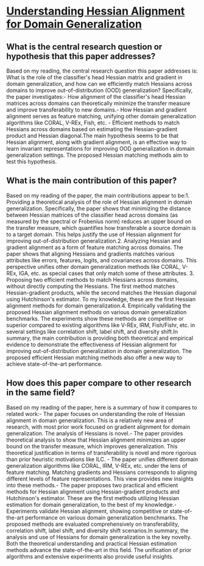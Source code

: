 # [Understanding Hessian Alignment for Domain Generalization](https://arxiv.org/abs/2308.11778)

## What is the central research question or hypothesis that this paper addresses?

Based on my reading, the central research question this paper addresses is: What is the role of the classifier's head Hessian matrix and gradient in domain generalization, and how can we efficiently match Hessians across domains to improve out-of-distribution (OOD) generalization? Specifically, the paper investigates:- How alignment of the classifier's head Hessian matrices across domains can theoretically minimize the transfer measure and improve transferability to new domains.- How Hessian and gradient alignment serves as feature matching, unifying other domain generalization algorithms like CORAL, V-REx, Fish, etc. - Efficient methods to match Hessians across domains based on estimating the Hessian-gradient product and Hessian diagonal.The main hypothesis seems to be that Hessian alignment, along with gradient alignment, is an effective way to learn invariant representations for improving OOD generalization in domain generalization settings. The proposed Hessian matching methods aim to test this hypothesis.


## What is the main contribution of this paper?

Based on my reading of the paper, the main contributions appear to be:1. Providing a theoretical analysis of the role of Hessian alignment in domain generalization. Specifically, the paper shows that minimizing the distance between Hessian matrices of the classifier head across domains (as measured by the spectral or Frobenius norm) reduces an upper bound on the transfer measure, which quantifies how transferable a source domain is to a target domain. This helps justify the use of Hessian alignment for improving out-of-distribution generalization.2. Analyzing Hessian and gradient alignment as a form of feature matching across domains. The paper shows that aligning Hessians and gradients matches various attributes like errors, features, logits, and covariances across domains. This perspective unifies other domain generalization methods like CORAL, V-REx, IGA, etc. as special cases that only match some of these attributes. 3. Proposing two efficient methods to match Hessians across domains, without directly computing the Hessians. The first method matches Hessian-gradient products, while the second matches the Hessian diagonal using Hutchinson's estimator. To my knowledge, these are the first Hessian alignment methods for domain generalization.4. Empirically validating the proposed Hessian alignment methods on various domain generalization benchmarks. The experiments show these methods are competitive or superior compared to existing algorithms like V-REx, IRM, Fish/Fishr, etc. in several settings like correlation shift, label shift, and diversity shift.In summary, the main contribution is providing both theoretical and empirical evidence to demonstrate the effectiveness of Hessian alignment for improving out-of-distribution generalization in domain generalization. The proposed efficient Hessian matching methods also offer a new way to achieve state-of-the-art performance.


## How does this paper compare to other research in the same field?

Based on my reading of the paper, here is a summary of how it compares to related work:- The paper focuses on understanding the role of Hessian alignment in domain generalization. This is a relatively new area of research, with most prior work focused on gradient alignment for domain generalization. The analysis of Hessians is novel.- The paper provides theoretical analysis to show that Hessian alignment minimizes an upper bound on the transfer measure, which improves generalization. This theoretical justification in terms of transferability is novel and more rigorous than prior heuristic motivations like ILC. - The paper unifies different domain generalization algorithms like CORAL, IRM, V-REx, etc. under the lens of feature matching. Matching gradients and Hessians corresponds to aligning different levels of feature representations. This view provides new insights into these methods.- The paper proposes two practical and efficient methods for Hessian alignment using Hessian-gradient products and Hutchinson's estimator. These are the first methods utilizing Hessian estimation for domain generalization, to the best of my knowledge.- Experiments validate Hessian alignment, showing competitive or state-of-the-art performance on various domain generalization benchmarks. The proposed methods are evaluated comprehensively on transferability, correlation shift, label shift, and diversity shift scenarios.In summary, the analysis and use of Hessians for domain generalization is the key novelty. Both the theoretical understanding and practical Hessian estimation methods advance the state-of-the-art in this field. The unification of prior algorithms and extensive experiments also provide useful insights.
